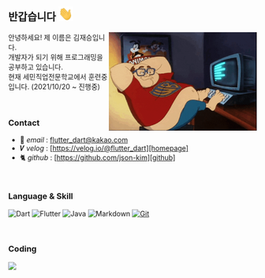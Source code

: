 ## 반갑습니다 <img src="assets/images/Hi.gif" width="29px">

<img align="right" alt="GIF" src="assets/images/coding.gif" width="300px">

안녕하세요! 제 이름은 김재승입니다.  
개발자가 되기 위해 프로그래밍을 공부하고 있습니다.  
현재 세민직업전문학교에서 훈련중입니다. (2021/10/20 ~ 진행중)  


</br>


### Contact

- 📧 _email_ : <flutter_dart@kakao.com>  
- 𝑽  _velog_ : [https://velog.io/@flutter_dart][homepage]  
- 🐈‍ _github_ : [https://github.com/json-kim][github]

[homepage]: https://velog.io/@flutter_dart
[github]: https://github.com/json-kim
</br>

### Language & Skill

  
![Dart](https://img.shields.io/badge/dart-%230175C2.svg?style=for-the-badge&logo=dart&logoColor=white)
![Flutter](https://img.shields.io/badge/Flutter-%2302569B.svg?style=for-the-badge&logo=Flutter&logoColor=white)
![Java](https://img.shields.io/badge/java-%23ED8B00.svg?style=for-the-badge&logo=java&logoColor=white)
![Markdown](https://img.shields.io/badge/markdown-%23000000.svg?style=for-the-badge&logo=markdown&logoColor=white) 
[![Git](https://img.shields.io/badge/git-%23F05033.svg?style=for-the-badge&logo=git&logoColor=white)][git]  


[flutter]: https://www.notion.so/Flutter-Dart-5650c36e85904141b824a605f913b46d
[git]: https://www.notion.so/git-f52387d86ae54574aa7a56272f997312

</br>

### Coding


[![](https://www.codewars.com/users/json-kim/badges/micro)][codewars_profile]

[codewars_profile]: https://www.codewars.com/users/json-kim